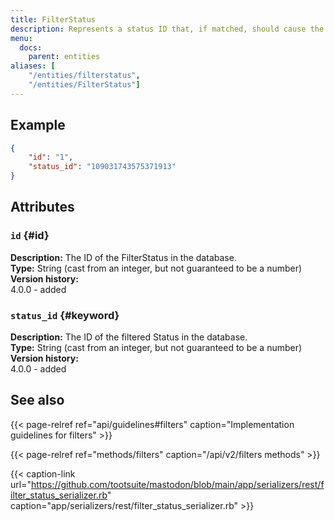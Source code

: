 ```yaml
---
title: FilterStatus
description: Represents a status ID that, if matched, should cause the filter action to be taken.
menu:
  docs:
    parent: entities
aliases: [
	"/entities/filterstatus",
	"/entities/FilterStatus"]
---
```


## Example

```json
{
	"id": "1",
	"status_id": "109031743575371913"
}
```

## Attributes

### `id` {#id}

**Description:** The ID of the FilterStatus in the database.\
**Type:** String (cast from an integer, but not guaranteed to be a number)\
**Version history:**\
4.0.0 - added

### `status_id` {#keyword}

**Description:** The ID of the filtered Status in the database.\
**Type:** String (cast from an integer, but not guaranteed to be a number)\
**Version history:**\
4.0.0 - added

## See also

{{< page-relref ref="api/guidelines#filters" caption="Implementation guidelines for filters" >}}

{{< page-relref ref="methods/filters" caption="/api/v2/filters methods" >}}

{{< caption-link url="https://github.com/tootsuite/mastodon/blob/main/app/serializers/rest/filter_status_serializer.rb" caption="app/serializers/rest/filter_status_serializer.rb" >}}